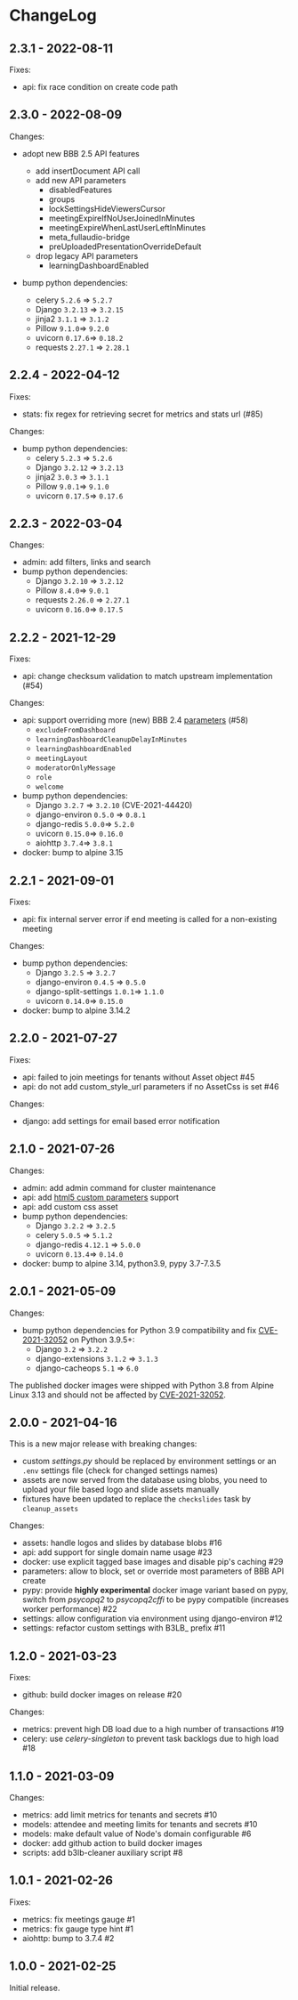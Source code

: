 # ChangeLog

## 2.3.1 - 2022-08-11

Fixes:
- api: fix race condition on create code path

## 2.3.0 - 2022-08-09

Changes:
- adopt new BBB 2.5 API features
  - add insertDocument API call
  - add new API parameters
    - disabledFeatures
    - groups
    - lockSettingsHideViewersCursor
    - meetingExpireIfNoUserJoinedInMinutes
    - meetingExpireWhenLastUserLeftInMinutes
    - meta_fullaudio-bridge
    - preUploadedPresentationOverrideDefault
  - drop legacy API parameters
    - learningDashboardEnabled

- bump python dependencies:
  - celery `5.2.6` => `5.2.7`
  - Django `3.2.13` => `3.2.15`
  - jinja2 `3.1.1` => `3.1.2`
  - Pillow `9.1.0`=>  `9.2.0`
  - uvicorn `0.17.6`=>  `0.18.2`
  - requests `2.27.1` => `2.28.1`

## 2.2.4 - 2022-04-12

Fixes:
- stats: fix regex for retrieving secret for metrics and stats url (#85)

Changes:
- bump python dependencies:
  - celery `5.2.3` => `5.2.6`
  - Django `3.2.12` => `3.2.13`
  - jinja2 `3.0.3` => `3.1.1`
  - Pillow `9.0.1`=>  `9.1.0`
  - uvicorn `0.17.5`=>  `0.17.6`

## 2.2.3 - 2022-03-04

Changes:
- admin: add filters, links and search
- bump python dependencies:
  - Django `3.2.10` => `3.2.12`
  - Pillow `8.4.0`=>  `9.0.1`
  - requests `2.26.0` => `2.27.1`
  - uvicorn `0.16.0`=>  `0.17.5`

## 2.2.2 - 2021-12-29

Fixes:
- api: change checksum validation to match upstream implementation (#54)

Changes:
- api: support overriding more (new) BBB 2.4 [parameters](https://docs.bigbluebutton.org/dev/api.html#api-calls) (#58)
  - `excludeFromDashboard`
  - `learningDashboardCleanupDelayInMinutes`
  - `learningDashboardEnabled`
  - `meetingLayout`
  - `moderatorOnlyMessage`
  - `role`
  - `welcome`
- bump python dependencies:
  - Django `3.2.7` => `3.2.10` (CVE-2021-44420)
  - django-environ `0.5.0` => `0.8.1`
  - django-redis `5.0.0`=>  `5.2.0`
  - uvicorn `0.15.0`=>  `0.16.0`
  - aiohttp `3.7.4`=>  `3.8.1`
- docker: bump to alpine 3.15


## 2.2.1 - 2021-09-01

Fixes:
- api: fix internal server error if end meeting is called for a non-existing meeting

Changes:
- bump python dependencies:
  - Django `3.2.5` => `3.2.7`
  - django-environ `0.4.5` => `0.5.0`
  - django-split-settings `1.0.1`=>  `1.1.0`
  - uvicorn `0.14.0`=>  `0.15.0`
- docker: bump to alpine 3.14.2

## 2.2.0 - 2021-07-27

Fixes:
- api: failed to join meetings for tenants without Asset object #45
- api: do not add custom_style_url parameters if no AssetCss is set #46

Changes:
- django: add settings for email based error notification

## 2.1.0 - 2021-07-26

Changes:
- admin: add admin command for cluster maintenance
- api: add [html5 custom parameters](https://docs.bigbluebutton.org/admin/customize.html#passing-custom-parameters-to-the-client-on-join) support
- api: add custom css asset
- bump python dependencies:
  - Django `3.2.2` => `3.2.5`
  - celery `5.0.5` => `5.1.2`
  - django-redis `4.12.1` => `5.0.0`
  - uvicorn `0.13.4`=>  `0.14.0`
- docker: bump to alpine 3.14, python3.9, pypy 3.7-7.3.5

## 2.0.1 - 2021-05-09

Changes:
- bump python dependencies for Python 3.9 compatibility and fix
  [CVE-2021-32052](https://cve.mitre.org/cgi-bin/cvename.cgi?name=CVE-2021-32052) on Python 3.9.5+:
  - Django `3.2` => `3.2.2`
  - django-extensions `3.1.2` => `3.1.3`
  - django-cacheops `5.1` => `6.0`

The published docker images were shipped with Python 3.8
from Alpine Linux 3.13 and should not be affected by
[CVE-2021-32052](https://cve.mitre.org/cgi-bin/cvename.cgi?name=CVE-2021-32052).

## 2.0.0 - 2021-04-16

This is a new major release with breaking changes:
- custom *settings.py* should be replaced by environment settings or
  an `.env` settings file (check for changed settings names)
- assets are now served from the database using blobs, you need to upload
  your file based logo and slide assets manually
- fixtures have been updated to replace the `checkslides` task by `cleanup_assets`

Changes:
- assets: handle logos and slides by database blobs #16
- api: add support for single domain name usage #23
- docker: use explicit tagged base images and disable pip's caching #29
- parameters: allow to block, set or override most parameters of BBB API create
- pypy: provide **highly experimental** docker image variant based on pypy,
        switch from *psycopq2* to *psycopq2cffi* to be pypy compatible
        (increases worker performance) #22
- settings: allow configuration via environment using django-environ #12
- settings: refactor custom settings with B3LB_ prefix #11

## 1.2.0 - 2021-03-23

Fixes:
- github: build docker images on release #20

Changes:
- metrics: prevent high DB load due to a high number of transactions #19
- celery: use *celery-singleton* to prevent task backlogs due to high load #18

## 1.1.0 - 2021-03-09

Changes:
- metrics: add limit metrics for tenants and secrets #10
- models: attendee and meeting limits for tenants and secrets #10
- models: make default value of Node's domain configurable #6
- docker: add github action to build docker images
- scripts: add b3lb-cleaner auxiliary script #8

## 1.0.1 - 2021-02-26

Fixes:
- metrics: fix meetings gauge #1
- metrics: fix gauge type hint #1
- aiohttp: bump to 3.7.4 #2

## 1.0.0 - 2021-02-25

Initial release.
